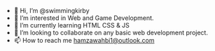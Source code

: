 - 👋 Hi, I’m @swimmingkirby
- 👀 I’m interested in Web and Game Development.
- 🌱 I’m currently learning HTML CSS & JS
- 💞️ I’m looking to collaborate on any basic web development project.
- 📫 How to reach me hamzawahbi1@outlook.com

<!---
swimmingkirby/swimmingkirby is a ✨ special ✨ repository because its `README.md` (this file) appears on your GitHub profile.
You can click the Preview link to take a look at your changes.
--->
